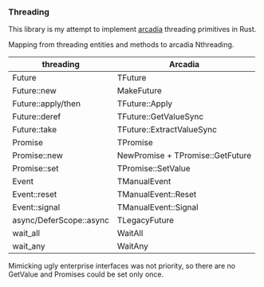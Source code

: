 ### Threading

This library is my attempt to implement [arcadia](https://yandex.com/company/) threading primitives in Rust.

Mapping from threading entities and methods to arcadia Nthreading.

threading | Arcadia
--------|-------
Future | TFuture
Future::new | MakeFuture
Future::apply/then | TFuture::Apply
Future::deref | TFuture::GetValueSync
Future::take | TFuture::ExtractValueSync
Promise | TPromise
Promise::new | NewPromise + TPromise::GetFuture
Promise::set | TPromise::SetValue
Event | TManualEvent
Event::reset | TManualEvent::Reset
Event::signal | TManualEvent::Signal
async/DeferScope::async | TLegacyFuture
wait_all | WaitAll
wait_any | WaitAny


Mimicking ugly enterprise interfaces was not priority, so there are no GetValue and Promises could be set only once.
